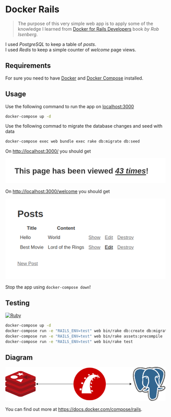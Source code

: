 # Docker Rails

> The purpose of this very simple web app is to apply some of the knowledge I learned from [Docker for Rails Developers](https://pragprog.com/book/ridocker/docker-for-rails-developers) book _by Rob Isenberg_.

I used _PostgreSQL_ to keep a table of _posts_.  
I used _Redis_ to keep a simple counter of _welcome_ page views.

## Requirements

For sure you need to have [Docker](https://docker.io) and [Docker Compose](https://docs.docker.com/compose/install/) installed.

## Usage

Use the following command to run the app on [localhost:3000](localhost:3000)

```sh
docker-compose up -d
```

Use the following commad to migrate the database changes and seed with data

```sh
docker-compose exec web bundle exec rake db:migrate db:seed
```

On <http://localhost:3000/> you should get

<p align="center">
  <img alt="welcome screenshot" src="screenshots/welcome.png">
</p>

On <http://localhost:3000/welcome> you should get

<p align="center">
  <img alt="posts screenshot" src="screenshots/posts.png">
</p>

Stop the app using `docker-compose down`!

## Testing

[![Ruby](https://github.com/kerolloz/rails-docker/actions/workflows/testing-with-docker.yml/badge.svg)](https://github.com/kerolloz/rails-docker/actions/workflows/testing-with-docker.yml)

```bash
docker-compose up -d
docker-compose run -e "RAILS_ENV=test" web bin/rake db:create db:migrate
docker-compose run -e "RAILS_ENV=test" web bin/rake assets:precompile
docker-compose run -e "RAILS_ENV=test" web bin/rake test
```

## Diagram

<p align="center">
  <img alt="diagram image" src="screenshots/diagram.png">
</p>

You can find out more at <https://docs.docker.com/compose/rails>.
